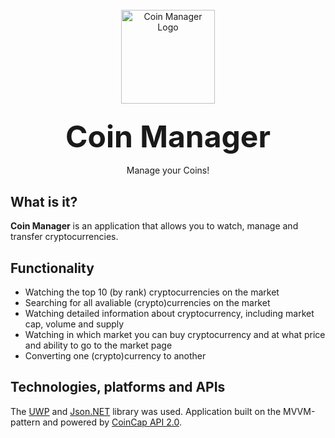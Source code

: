 <br/>

<div align="center">
  <a href="https://github.com/imlystyi/coin-manager">
    <img src="https://github.com/imlystyi/coin-manager/assets/47981548/dddf3820-cb1e-4870-979b-fd16295bee40" alt="Coin Manager Logo" width="150" height="150">
  </a>
  
<h3 align="center"><font size="7"> Coin Manager </font></h3>

  <p align="center">
  Manage your Coins!
    <br/>
    <a href="https://github.com/github_username/repo_name"></a>
</div>
 
 ## What is it?
 **Coin Manager** is an application that allows you to watch, manage and transfer cryptocurrencies.
 
 ## Functionality
 - Watching the top 10 (by rank) cryptocurrencies on the market
 - Searching for all avaliable (crypto)currencies on the market
 - Watching detailed information about cryptocurrency, including market cap, volume and supply
 - Watching in which market you can buy cryptocurrency and at what price and ability to go to the market page
 - Converting one (crypto)currency to another

## Technologies, platforms and APIs
The [UWP](https://learn.microsoft.com/en-us/windows/uwp/get-started/universal-application-platform-guide) and [Json.NET](https://www.newtonsoft.com/json) library was used. Application built on the MVVM-pattern and powered by [CoinCap API 2.0](https://docs.coincap.io/).

